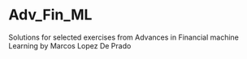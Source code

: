# Adv_Fin_ML
Solutions for selected exercises from Advances in Financial machine Learning by Marcos Lopez De Prado

